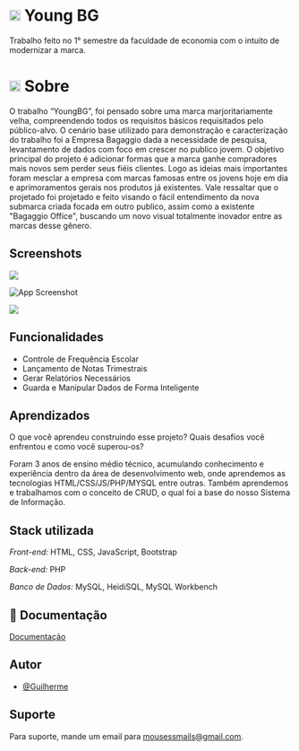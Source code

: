 # <img src="https://dev-to-uploads.s3.amazonaws.com/uploads/articles/6m4q8ifogstfuj6j3qtt.png" width="20px">   Young BG
Trabalho feito no 1° semestre da faculdade de economia com o intuito de modernizar a marca.
# <img src="https://dev-to-uploads.s3.amazonaws.com/uploads/articles/6m4q8ifogstfuj6j3qtt.png" width="20px">   Sobre

 O trabalho “YoungBG”, foi pensado sobre uma marca marjoritariamente velha, compreendendo todos os requisitos básicos requisitados pelo público-alvo. O cenário base utilizado para demonstração e caracterização do trabalho foi a Empresa Bagaggio dada a necessidade de pesquisa, levantamento de dados com foco em crescer no publico jovem.
 O objetivo principal do projeto é adicionar formas que a marca ganhe compradores mais novos sem perder seus fiéis clientes. Logo as ideias mais importantes foram mesclar a empresa com marcas famosas entre os jovens hoje em dia e aprimoramentos gerais nos produtos já existentes. 
 Vale ressaltar que o projetado foi projetado e feito visando o fácil entendimento da nova submarca criada focada em outro publico, assim como a existente "Bagaggio Office", buscando um novo visual totalmente inovador entre as marcas desse gênero. 

## Screenshots

<img src="https://dev-to-uploads.s3.amazonaws.com/uploads/articles/e0v5ku7b867y658uhikv.png">

![App Screenshot](https://dev-to-uploads.s3.amazonaws.com/uploads/articles/uw0ut4gol4yv61to8vn6.png)

<img src="https://dev-to-uploads.s3.amazonaws.com/uploads/articles/i6u59ccauuv3x72o76oh.png">

## Funcionalidades

- Controle de Frequência Escolar
- Lançamento de Notas Trimestrais
- Gerar Relatórios Necessários
- Guarda e Manipular Dados de Forma Inteligente


## Aprendizados

O que você aprendeu construindo esse projeto? Quais desafios você enfrentou e como você superou-os?

 Foram 3 anos de ensino médio técnico, acumulando conhecimento e experiência dentro da área de desenvolvimento web, onde aprendemos as tecnologias HTML/CSS/JS/PHP/MYSQL entre outras. Também aprendemos e trabalhamos com o conceito de CRUD, o qual foi a base do nosso Sistema de Informação.
## Stack utilizada

*Front-end:* HTML, CSS, JavaScript, Bootstrap

*Back-end:* PHP

*Banco de Dados:* MySQL, HeidiSQL, MySQL Workbench


## 📄 Documentação

[Documentação](https://github.com/SociedadeDoMouse/Diario-Eletronico/tree/main/doc)


## Autor

- [@Guilherme](https://www.linkedin.com/in/guilherme-pedersetti/)
  

## Suporte

Para suporte, mande um email para mousessmails@gmail.com.
